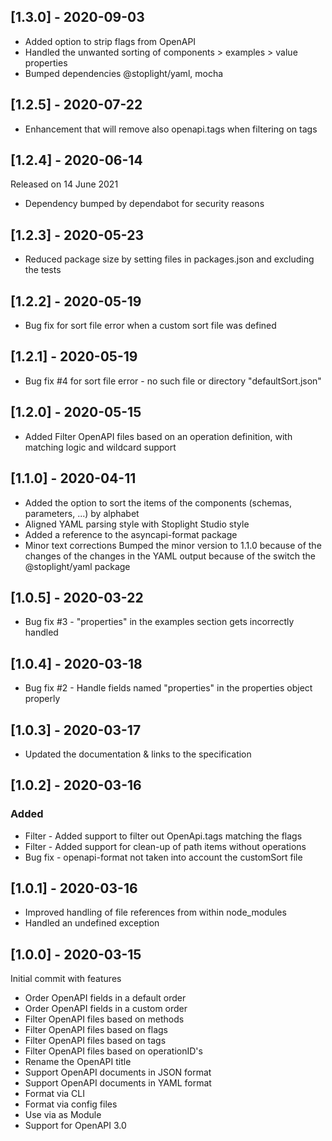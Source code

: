## [1.3.0] - 2020-09-03

- Added option to strip flags from OpenAPI
- Handled the unwanted sorting of components > examples > value properties
- Bumped dependencies @stoplight/yaml, mocha

## [1.2.5] - 2020-07-22

- Enhancement that will remove also openapi.tags when filtering on tags

## [1.2.4] - 2020-06-14

Released on 14 June 2021

- Dependency bumped by dependabot for security reasons

## [1.2.3] - 2020-05-23

- Reduced package size by setting files in packages.json and excluding the tests

## [1.2.2] - 2020-05-19

- Bug fix for sort file error when a custom sort file was defined

## [1.2.1] - 2020-05-19

- Bug fix #4 for sort file error - no such file or directory "defaultSort.json"

## [1.2.0] - 2020-05-15

- Added Filter OpenAPI files based on an operation definition, with matching logic and wildcard support

## [1.1.0] - 2020-04-11

- Added the option to sort the items of the components (schemas, parameters, ...) by alphabet
- Aligned YAML parsing style with Stoplight Studio style
- Added a reference to the asyncapi-format package
- Minor text corrections Bumped the minor version to 1.1.0 because of the changes of the changes in the YAML output
  because of the switch the @stoplight/yaml package

## [1.0.5] - 2020-03-22

- Bug fix #3 - "properties" in the examples section gets incorrectly handled

## [1.0.4] - 2020-03-18

- Bug fix #2 - Handle fields named "properties" in the properties object properly

## [1.0.3] - 2020-03-17

- Updated the documentation & links to the specification

## [1.0.2] - 2020-03-16

### Added

- Filter - Added support to filter out OpenApi.tags matching the flags
- Filter - Added support for clean-up of path items without operations
- Bug fix - openapi-format not taken into account the customSort file

## [1.0.1] - 2020-03-16

- Improved handling of file references from within node_modules
- Handled an undefined exception

## [1.0.0] - 2020-03-15

Initial commit with features

- Order OpenAPI fields in a default order
- Order OpenAPI fields in a custom order
- Filter OpenAPI files based on methods
- Filter OpenAPI files based on flags
- Filter OpenAPI files based on tags
- Filter OpenAPI files based on operationID's
- Rename the OpenAPI title
- Support OpenAPI documents in JSON format
- Support OpenAPI documents in YAML format
- Format via CLI
- Format via config files
- Use via as Module
- Support for OpenAPI 3.0
